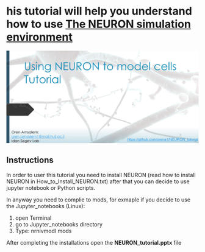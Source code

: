# his tutorial will help you understand how to use [The NEURON simulation environment](https://neuron.yale.edu/neuron/) 

![main](main.JPG "main")


## Instructions

In order to user this tutorial you need to install NEURON (read how to install NEURON in How_to_Install_NEURON.txt) after that you can decide to use jupyter notebook or Python scripts.

In anyway you need to complie to mods, for exmaple if you decide to use the Jupyter_notebooks (Linux):
1. open Terminal
2. go to Jupyter_notebooks directory
3. Type: nrnivmodl mods

After completing the installations open the **NEURON_tutorial.pptx** file
